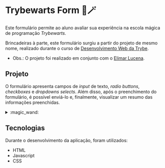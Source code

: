 # Trybewarts Form :european_castle::magic_wand:

Este formulário permite ao aluno avaliar sua experiência na escola mágica de programação *Trybewarts*. 

Brincadeiras à parte, este formulário surgiu a partir do projeto de mesmo nome, realizado durante o curso de [Desenvolvimento Web da Trybe](https://www.betrybe.com/).

* Obs.: O projeto foi realizado em conjunto com o [Elimar Lucena](https://github.com/ElimarLucena).

## Projeto

O formulário apresenta campos de *input* de texto, *radio buttons*, *checkboxes* e *dropdowns selects*. Além disso, após o preenchimento do formulário, é possível enviá-lo e, finalmente, visualizar um resumo das informações preenchidas.

<details>
  <summary>:magic_wand:</summary>

  Teste o login **tryber@teste.com** e senha **123456**.
</details>

## Tecnologias

Durante o desenvolvimento da aplicação, foram utilizados:

* HTML
* Javascript
* CSS